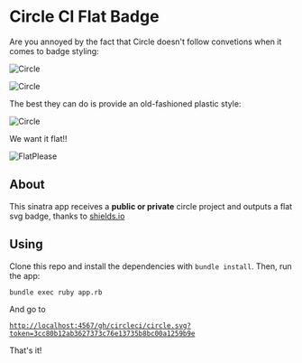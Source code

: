 # Circle CI Flat Badge

Are you annoyed by the fact that Circle doesn't follow convetions when it comes to badge styling:

![Circle](http://artur.s3.amazonaws.com/circle-png.png)

![Circle](http://artur.s3.amazonaws.com/circle-svg.svg)

The best they can do is provide an old-fashioned plastic style:

![Circle](http://artur.s3.amazonaws.com/circle-shield.svg)

We want it flat!!

![FlatPlease](https://img.shields.io/badge/build-passing-brightgreen.svg)

## About

This sinatra app receives a **public or private** circle project and outputs a flat svg badge, thanks to [shields.io](http://shields.io)

## Using

Clone this repo and install the dependencies with `bundle install`. Then, run the app:

`bundle exec ruby app.rb`

And go to

[`http://localhost:4567/gh/circleci/circle.svg?token=3cc80b12ab3627373c76e13735b8bc00a1259b9e`](http://localhost:4567/gh/circleci/circle.svg?token=3cc80b12ab3627373c76e13735b8bc00a1259b9e)

That's it!
